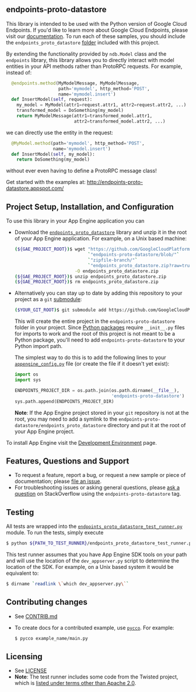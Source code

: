## endpoints-proto-datastore

This library is intended to be used with the Python version of Google Cloud
Endpoints. If you'd like to learn more about Google Cloud Endpoints, please
visit our [documentation][6]. To run each of these samples, you should include
the `endpoints_proto_datastore` [folder][7] included with this project.

By extending the functionality provided by `ndb.Model` class and the
`endpoints` library, this library allows you to directly interact with model
entities in your API methods rather than ProtoRPC requests. For example,
instead of:

```python
  @endpoints.method(MyModelMessage, MyModelMessage,
                    path='mymodel', http_method='POST',
                    name='mymodel.insert')
  def InsertModel(self, request):
    my_model = MyModel(attr1=request.attr1, attr2=request.attr2, ...)
    transformed_model = DoSomething(my_model)
    return MyModelMessage(attr1=transformed_model.attr1,
                          attr2=transformed_model.attr2, ...)
```

we can directly use the entity in the request:

```python
  @MyModel.method(path='mymodel', http_method='POST',
                  name='mymodel.insert')
  def InsertModel(self, my_model):
    return DoSomething(my_model)
```

without ever even having to define a ProtoRPC message class!

Get started with the examples at:
http://endpoints-proto-datastore.appspot.com/

## Project Setup, Installation, and Configuration

To use this library in your App Engine application you can

-   Download the [`endpoints_proto_datastore`][1] library and unzip
    it in the root of your App Engine application. For example, on
    a Unix based machine:

    ```bash
    (${GAE_PROJECT_ROOT})$ wget "https://github.com/GoogleCloudPlatform/"`
                                `"endpoints-proto-datastore/blob/"`
                                `"zipfile-branch/"`
                                `"endpoints_proto_datastore.zip?raw=true" \
                           -O endpoints_proto_datastore.zip
    (${GAE_PROJECT_ROOT})$ unzip endpoints_proto_datastore.zip
    (${GAE_PROJECT_ROOT})$ rm endpoints_proto_datastore.zip
    ```

-   Alternatively you can stay up to date by adding this repository to
    your project as a `git` [submodule][2]:

    ```bash
    ($YOUR_GIT_ROOT)$ git submodule add https://github.com/GoogleCloudPlatform/endpoints-proto-datastore
    ```

    This will create the entire project in the `endpoints-proto-datastore`
    folder in your project. Since [Python packages][3] require `__init__.py`
    files for imports to work and the root of this project is not meant to be
    a Python package, you'll need to add `endpoints-proto-datastore` to your
    Python import path.

    The simplest way to do this is to add the following lines to your
    [`appengine_config.py`][8] file (or create the file if it doesn't yet
    exist):

    ```python
    import os
    import sys

    ENDPOINTS_PROJECT_DIR = os.path.join(os.path.dirname(__file__),
                                         'endpoints-proto-datastore')
    sys.path.append(ENDPOINTS_PROJECT_DIR)
    ```

    **Note**: If the App Engine project stored in your `git` repository is not
    at the root, you may need to add a symlink to the
    `endpoints-proto-datastore/endpoints_proto_datastore` directory and put it
    at the root of your App Engine project.

To install App Engine visit the [Development Environment][9] page.

## Features, Questions and Support

-   To request a feature, report a bug, or request a new sample or piece of
    documentation; please [file an issue][13].
-   For troubleshooting issues or asking general questions, please
    [ask a question][12] on StackOverflow using the `endpoints-proto-datastore`
    tag.

## Testing

All tests are wrapped into the [`endpoints_proto_datastore_test_runner.py`][10]
module. To run the tests, simply execute

```bash
$ python ${PATH_TO_TEST_RUNNER}/endpoints_proto_datastore_test_runner.py
```

This test runner assumes that you have App Engine SDK tools on your path and
will use the location of the `dev_appserver.py` script to determine the
location of the SDK. For example, on a Unix based system it would be
equivalent to:

```bash
$ dirname `readlink \`which dev_appserver.py\``
```

## Contributing changes

-   See [CONTRIB.md][4]
-   To create docs for a contributed example, use [`pycco`][14].
    For example:

    ```bash
    $ pycco example_name/main.py
    ```

## Licensing

-   See [LICENSE][5]
-   **Note**: The test runner includes some code from the Twisted project, which
    is [listed under terms other than Apache 2.0][11].

[1]: https://github.com/GoogleCloudPlatform/endpoints-proto-datastore/blob/zipfile-branch/endpoints_proto_datastore.zip?raw=true
[2]: http://git-scm.com/book/en/Git-Tools-Submodules
[3]: http://docs.python.org/2/tutorial/modules.html#importing-from-a-package
[4]: https://github.com/GoogleCloudPlatform/endpoints-proto-datastore/blob/master/CONTRIB.md
[5]: https://github.com/GoogleCloudPlatform/endpoints-proto-datastore/blob/master/LICENSE
[6]: https://developers.google.com/appengine/docs/python/endpoints/
[7]: https://github.com/GoogleCloudPlatform/endpoints-proto-datastore/tree/master/endpoints_proto_datastore
[8]: https://developers.google.com/appengine/docs/python/tools/appengineconfig
[9]: https://developers.google.com/appengine/docs/python/gettingstartedpython27/devenvironment
[10]: https://github.com/GoogleCloudPlatform/endpoints-proto-datastore/blob/master/endpoints_proto_datastore/endpoints_proto_datastore_test_runner.py
[11]: http://twistedmatrix.com/trac/browser/trunk/LICENSE
[12]: http://stackoverflow.com/questions/ask?tags=endpoints-proto-datastore
[13]: https://github.com/GoogleCloudPlatform/endpoints-proto-datastore/issues/new
[14]: http://fitzgen.github.io/pycco/
